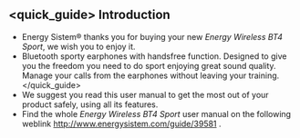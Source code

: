 ## <quick_guide> Introduction

* Energy Sistem® thanks you for buying your new *Energy Wireless BT4 Sport*, we wish you to enjoy it.
* Bluetooth sporty earphones with handsfree function. Designed to give you the freedom you need to do sport enjoying great sound quality. Manage your calls from the earphones without leaving your training.
</quick_guide>
* We suggest you read this user manual to get the most out of your product safely, using all its features.
* <unique>Find the whole *Energy Wireless BT4 Sport* user manual on the following weblink http://www.energysistem.com/guide/39581 </unique>. 
